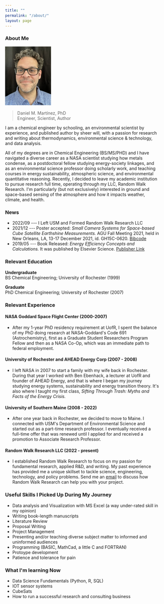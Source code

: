 ```yaml
---
title: ""
permalink: "/about/"
layout: page
---
```


### About Me

<img src="/assets/images/profile4.jpg" alt="DMM" width="150"/>

<blockquote class="full-width"><p>Daniel M. Martínez, PhD<br>Engineer, Scientist, Author</p></blockquote>

I am a chemical engineer by schooling, an environmental scientist by experience, and published author by sheer will, with a passion for research and writing about thermodynamics, environmental science & technology, and data analysis. 

All of my degrees are in Chemical Engineering (BS/MS/PHD) and I have navigated a diverse career as a NASA scientist studying how metals condense, as a postdoctoral fellow studying energy-society linkages, and as an environmental science professor doing scholarly work, and teaching courses in energy sustainability, atmospheric science, and environmental quantitative reasoning. Recently, I decided to leave my academic institution to pursue research full time, operating through my LLC, Random Walk Research. I'm particularly (but not exclusively) interested in ground and space-based sensing of the atmosphere and how it impacts weather, climate, and health. 

### News
* 2022/09 --- I Left USM and Formed Random Walk Research LLC
* 2021/12 --- Poster accepted: _Small Camera Systems for Space-based Cube Satellite Earthshine Measurements._ AGU Fall Meeting 2021, held in New Orleans, LA, 13-17 December 2021, id. GH15C-0620. <a href="https://ui.adsabs.harvard.edu/abs/2021AGUFMGH15C0620N/abstract" target="_blank">Bibcode</a>
* 2019/05 --- Book Released: _Energy Efficiency Concepts and Calculations._ It was published by Elsevier Science. <a href="https://www.elsevier.com/books/energy-efficiency/martinez/978-0-12-812111-5" target="_blank">Publisher Link</a>


### Relevant Education

**Undergraduate**<br>
BS Chemical Engineering; University of Rochester (1999)

**Graduate**<br>
PhD Chemical Engineering; University of Rochester (2007)

### Relevant Experience

#### NASA Goddard Space Flight Center (2000-2007)
* After my 1-year PhD residency requirement at UofR, I spent the balance of my PhD doing research at NASA-Goddard's Code 691 (Astrochemistry), first as a Graduate Student Researchers Program Fellow and then as a NASA Co-Op, which was an immediate path to federal employment.

#### University of Rochester and AHEAD Energy Corp (2007 - 2008)
* I left NASA in 2007 to start a family with my wife back in Rochester. During that year I worked with Ben Ebenhack, a lecturer at UofR and founder of AHEAD Energy, and that is where I began my journey studying energy systems, sustainability and energy transition theory. It's also where I taught my first class, _Sifting Through Trash: Myths and Facts of the Energy Crisis._

#### University of Southern Maine (2008 - 2022)
* After one year back in Rochester, we decided to move to Maine. I connected with USM's Department of Environmental Science and started out as a part-time research professor. I eventually received a full-time offer that was renewed until I applied for and received a promotion to Associate Research Professor.

#### Random Walk Research LLC (2022 - present)
* I established Random Walk Research to focus on my passion for fundamental research, applied R&D, and writing. My past experience has provided me a unique skillset to tackle science, engineering, technology, and policy problems. Send me an [email](mailto:daniel@randomwalkresearch.com) to discuss how Random Walk Research can help you with your project. 

### Useful Skills I Picked Up During My Journey
- Data analysis and Visualization with MS Excel (a way under-rated skill in my opinion)
- Writing book-length manuscripts
- Literature Review
- Proposal Writing
- Project Management
- Presenting and/or teaching diverse subject matter to informed and uninformed audiences
- Programming (BASIC, MathCad, a little C and FORTRAN)
- Protoype development
- Patience and tolerance for pain

### What I'm learning Now
- Data Science Fundamentals (Python, R, SQL)
- IOT sensor systems
- CubeSats
- How to run a successful research and consulting business







